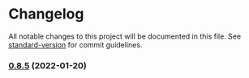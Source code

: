 # Changelog

All notable changes to this project will be documented in this file. See [standard-version](https://github.com/conventional-changelog/standard-version) for commit guidelines.

### [0.8.5](https://github.com/keptn-contrib/argo-service/compare/0.8.4...0.8.5) (2022-01-20)
